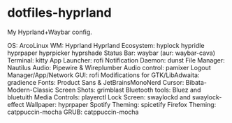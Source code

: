 # dotfiles-hyprland
My Hyprland+Waybar config.

OS: ArcoLinux
WM: Hyprland
Hyprland Ecosystem:
hyplock
hypridle
hyprpaper
hyprpicker
hyprshade
Status Bar: waybar (aur: waybar-cava)
Terminal: kitty
App Launcher: rofi
Notification Daemon: dunst
File Manager: Nautilus
Audio: Pipewire & Wireplumber
Audio control: pamixer
Logout Manager/App/Network GUI: rofi
Modifications for GTK/LibAdwaita: gradience
Fonts: Product Sans & JetBrainsMonoNerd
Cursor: Bibata-Modern-Classic
Screen Shots: grimblast
Bluetooth tools: Bluez and bluetuith
Media Controls: playerctl
Lock Screen: swaylockd and swaylock-effect
Wallpaper: hyprpaper
Spotify Theming: spicetify
Firefox Theming: catppuccin-mocha
GRUB: catppuccin-mocha

